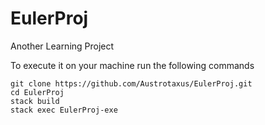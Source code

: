 # EulerProj
Another Learning Project

То execute it on your machine run the following commands
``` console
git clone https://github.com/Austrotaxus/EulerProj.git
cd EulerProj
stack build
stack exec EulerProj-exe
```
